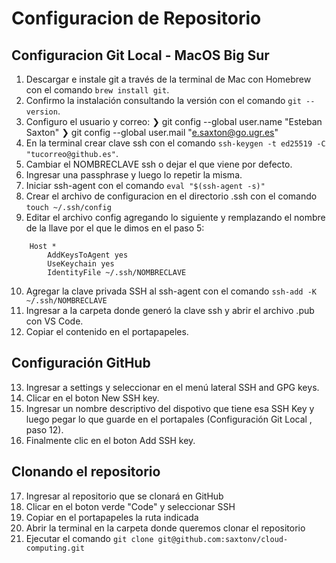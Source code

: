 # Configuracion de Repositorio

## Configuracion Git Local - MacOS Big Sur
01. Descargar e instale git a través de la terminal de Mac con Homebrew con el comando `brew install git`.
02. Confirmo la instalación consultando la versión con el comando `git --version`.
03. Configuro el usuario y correo:
    ❯ git config --global user.name "Esteban Saxton"
    ❯ git config --global user.mail "e.saxton@go.ugr.es"
04. En la terminal crear clave ssh con el comando `ssh-keygen -t ed25519 -C "tucorreo@github.es"`.
05. Cambiar el NOMBRECLAVE ssh o dejar el que viene por defecto.
06. Ingresar una passphrase y luego lo repetir la misma.
07. Iniciar ssh-agent con el comando `eval "$(ssh-agent -s)"`
08. Crear el archivo de configuracion en el directorio .ssh con el comando `touch ~/.ssh/config`
09. Editar el archivo config agregando lo siguiente y remplazando el nombre de la llave por el que le dimos en el paso 5:
~~~
    Host *
        AddKeysToAgent yes
        UseKeychain yes
        IdentityFile ~/.ssh/NOMBRECLAVE
~~~
10. Agregar la clave privada SSH al ssh-agent con el comando `ssh-add -K ~/.ssh/NOMBRECLAVE`
11. Ingresar a la carpeta donde generó la clave ssh y abrir el archivo .pub con VS Code. 
12. Copiar el contenido en el portapapeles.

## Configuración GitHub
13. Ingresar a settings y seleccionar en el menú lateral SSH and GPG keys.
14. Clicar en el boton New SSH key.
15. Ingresar un nombre descriptivo del dispotivo que tiene esa SSH Key y luego pegar lo que guarde en el portapales (Configuración Git Local , paso 12).
16. Finalmente clic en el boton Add SSH key.

## Clonando el repositorio
17. Ingresar al repositorio que se clonará en GitHub
18. Clicar en el boton verde "Code" y seleccionar SSH
19. Copiar en el portapapeles la ruta indicada
20. Abrir la terminal en la carpeta donde queremos clonar el repositorio
21. Ejecutar el comando `git clone git@github.com:saxtonv/cloud-computing.git`